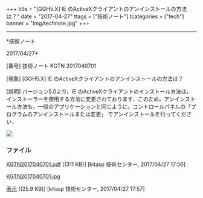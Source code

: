 ﻿+++
title = "[GGH5.X] IE のActiveXクライアントのアンインストールの方法は？"
date = "2017-04-27"
ttags = ["技術ノート"]
tcategories = ["tech"]
banner = "img/technote.jpg"
+++

-----------------------------------------------------------------------------------------------------------------------------

*技術ノート

2017/04/27*


[番号]
技術ノート KGTN 2017040701

[現象]
[GGH5.X] IE のActiveXクライアントのアンインストールの方法は？

[説明]
バージョン5.0より，IE
のActiveXクライアントのインストール方法は，インストーラーを使用する方法に変更されております．このため，アンインストール方法も，一般のアプリケーションと同じように，コントロールパネルの「プログラムのアンインストールまたは変更」
でアンインストールを行ってください．

![](http://techreport.kitasp.net/attachments/download/3489/KGTN2017040701.jpg)


### ファイル

 
 


[KGTN2017040701.pdf](http://techreport.kitasp.net/attachments/download/3488/KGTN2017040701.pdf)
 [(311 KB)] [kitasp 技術センター, 2017/04/27
17:56]

[KGTN2017040701.jpg](http://techreport.kitasp.net/attachments/download/3489/KGTN2017040701.jpg)

[表示](http://techreport.kitasp.net/attachments/3489/KGTN2017040701.jpg "表示")
 [(25.9 KB)] [kitasp 技術センター, 2017/04/27
17:57]


 


 

